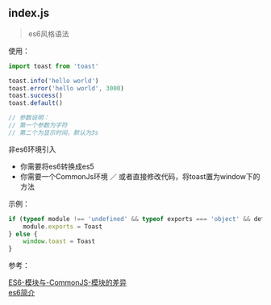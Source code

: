 ## index.js
>es6风格语法

使用：
```js
import toast from 'toast'

toast.info('hello world')
toast.error('hello world', 3000)
toast.success()
toast.default()

// 参数说明：
// 第一个参数为字符
// 第二个为显示时间，默认为3s
```

非es6环境引入
+ 你需要将es6转换成es5
+ 你需要一个CommonJs环境 ／ 或者直接修改代码，将toast置为window下的方法

示例：
```js
if (typeof module !== 'undefined' && typeof exports === 'object' && define.cmd) {  
    module.exports = Toast
} else {  
    window.toast = Toast
}  
```

参考：  

[ES6-模块与-CommonJS-模块的差异](http://es6.ruanyifeng.com/#docs/module-loader#ES6-模块与-CommonJS-模块的差异)   
[es6简介](http://es6.ruanyifeng.com/#docs/intro)